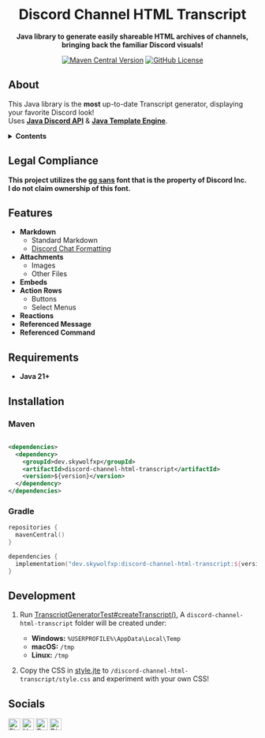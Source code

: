 <h1 align="center">Discord Channel HTML Transcript</h1>

<p align="center"><strong>Java library to generate easily shareable HTML archives of channels, bringing back the familiar Discord visuals!</strong></p>

<p align="center">
    <a href="https://central.sonatype.com/artifact/dev.skywolfxp/discord-channel-html-transcript"><img alt="Maven Central Version" src="https://img.shields.io/maven-central/v/dev.skywolfxp/discord-channel-html-transcript?style=for-the-badge&label=MAVEN&labelColor=000000&color=008E00"></a>
    <a href="https://github.com/skywolfxp/discord-channel-html-transcript/blob/main/LICENSE"><img alt="GitHub License" src="https://img.shields.io/github/license/skywolfxp/discord-channel-html-transcript?style=for-the-badge&label=LICENSE&labelColor=000000&color=008E00"></a>
</p>

## About

This Java library is the **most** up-to-date Transcript generator, displaying your favorite Discord look!\
Uses [**Java Discord API**](https://github.com/discord-jda/JDA)
& [**Java Template Engine**](https://github.com/casid/jte/).


<details>
    <summary>
        <strong>Contents</strong>
    </summary>
    <ol>
        <li><a href="#legal-compliance">Legal Compliance</a></li>
        <li><a href="#features">Features</a></li>
        <li><a href="#prerequisites">Prerequisites</a></li>
        <li><a href="#installation">Installation</a></li>
        <li><a href="#development">Testing & Development</a></li>
        <li><a href="#socials">Socials</a></li>
    </ol>
</details>

## Legal Compliance

**This project utilizes the [gg sans](https://my.corebook.io/1zObrQ89Q4wHhgFCfYIUhMUvmNf4XjxO/03-typography/download)
font that is the property of Discord Inc.**\
**I do not claim ownership of this font.**

## Features

- **Markdown**
    - Standard Markdown
    - [Discord Chat Formatting](https://support.discord.com/hc/en-us/articles/210298617-Markdown-Text-101-Chat-Formatting-Bold-Italic-Underline)
- **Attachments**
    - Images
    - Other Files
- **Embeds**
- **Action Rows**
    - Buttons
    - Select Menus
- **Reactions**
- **Referenced Message**
- **Referenced Command**

## Requirements

- **Java 21+**

## Installation

### Maven

```xml

<dependencies>
  <dependency>
    <groupId>dev.skywolfxp</groupId>
    <artifactId>discord-channel-html-transcript</artifactId>
    <version>${version}</version>
  </dependency>
</dependencies>
```

### Gradle

```kts
repositories {
  mavenCentral()
}

dependencies {
  implementation("dev.skywolfxp:discord-channel-html-transcript:${version}")
}
```

## Development

1. Run [TranscriptGeneratorTest#createTranscript()](src/test/java/io/github/skywolfxp/transcript/TranscriptGeneratorTest.java), A
   `discord-channel-html-transcript` folder will be created under:

    - **Windows:** `%USERPROFILE%\AppData\Local\Temp`
    - **macOS:** `/tmp`
    - **Linux:** `/tmp`

2. Copy the CSS in [style.jte](src/main/resources/template/css/style.jte) to
   `/discord-channel-html-transcript/style.css` and experiment with your own CSS!

## Socials

<a href="https://fiverr.com/skywolfxp"><img alt="Fiverr" height="24" src="https://img.shields.io/badge/@skywolfxp-1DBF73?style=flat-square&logo=fiverr&logoColor=FFFFFF&logoSize=auto"></a>
<a href="https://upwork.com/freelancers/~013d98c8a8af272cbb"><img alt="Upwork" height="24" src="https://img.shields.io/badge/Omar_D.-6FDA44?style=flat-square&logo=upwork&logoColor=FFFFFF&logoSize=auto"></a>
<a href="https://reddit.com/user/skywolfxp"><img alt="Reddit" height="24" src="https://img.shields.io/badge/u/skywolfxp-FF4500?style=flat-square&logo=reddit&logoColor=FFFFFF&logoSize=auto"></a>
<a href="https://discord.com/users/974748803305455627"><img alt="Discord" height="24" src="https://img.shields.io/badge/skywolfxp.dev-5865F2?style=flat-square&logo=discord&logoColor=FFFFFF&logoSize=auto"></a>
